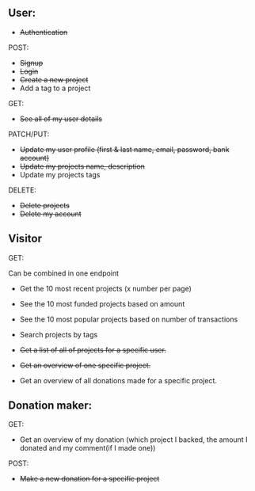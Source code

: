 ## User:

- ~~Authentication~~

POST:

- ~~Signup~~
- ~~Login~~
- ~~Create a new project~~
- Add a tag to a project

GET:

- ~~See all of my user details~~

PATCH/PUT:

- ~~Update my user profile (first & last name, email, password, bank account)~~
- ~~Update my projects name, description~~
- Update my projects tags

DELETE:

- ~~Delete projects~~
- ~~Delete my account~~

## Visitor

GET:

Can be combined in one endpoint

- Get the 10 most recent projects (x number per page)
- See the 10 most funded projects based on amount
- See the 10 most popular projects based on number of transactions

- Search projects by tags

- ~~Get a list of all of projects for a specific user.~~
- ~~Get an overview of one specific project.~~

- Get an overview of all donations made for a specific project.

## Donation maker:

GET:

- Get an overview of my donation (which project I backed, the amount I donated and my comment(if I made one))

POST:

- ~~Make a new donation for a specific project~~
